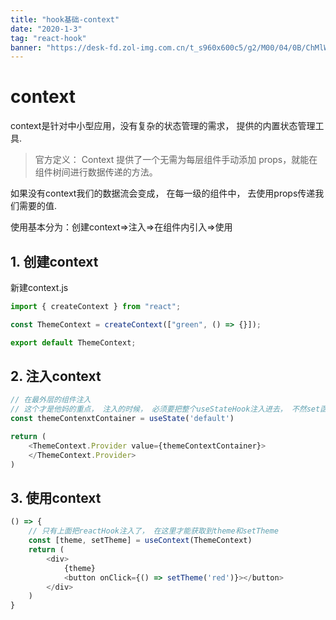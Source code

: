 ```yaml
---
title: "hook基础-context"
date: "2020-1-3"
tag: "react-hook"
banner: "https://desk-fd.zol-img.com.cn/t_s960x600c5/g2/M00/04/0B/ChMlWl0-oHmIDZvqAAdz3RsOKEYAAMMNwPQhEkAB3P1417.jpg"
---
```


# context
context是针对中小型应用，没有复杂的状态管理的需求， 提供的内置状态管理工具.
>官方定义： Context 提供了一个无需为每层组件手动添加 props，就能在组件树间进行数据传递的方法。

如果没有context我们的数据流会变成， 在每一级的组件中， 去使用props传递我们需要的值.

使用基本分为：创建context=>注入=>在组件内引入=>使用

## 1. 创建context
新建context.js
```js
import { createContext } from "react";

const ThemeContext = createContext(["green", () => {}]);

export default ThemeContext;
```

## 2. 注入context
```js
// 在最外层的组件注入
// 这个才是他妈的重点， 注入的时候， 必须要把整个useStateHook注入进去， 不然set函数就没有
const themeContenxtContainer = useState('default')

return (
    <ThemeContext.Provider value={themeContextContainer}>
    </ThemeContext.Provider>
)
```

## 3. 使用context

```js
() => {
    // 只有上面把reactHook注入了， 在这里才能获取到theme和setTheme
    const [theme, setTheme] = useContext(ThemeContext)
    return (
        <div>
            {theme}
            <button onClick={() => setTheme('red')}></button>
        </div>
    ) 
}

```
